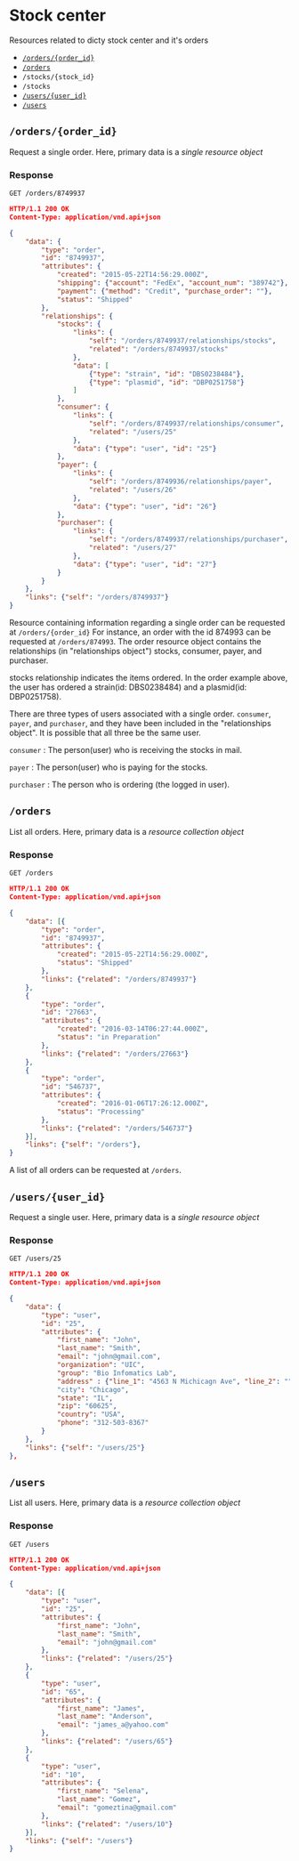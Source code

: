 # Stock center

Resources related to dicty stock center and it's orders

* [`/orders/{order_id}`](#order_id)
* [`/orders`](#orders)
* `/stocks/{stock_id}`
* `/stocks`
* [`/users/{user_id}`](#user_id)
* [`/users`](#users)

<a name="order_id"></a>
## `/orders/{order_id}`

Request a single order. Here, primary data is a *single resource object*

### Response

`GET /orders/8749937`

```json
HTTP/1.1 200 OK
Content-Type: application/vnd.api+json

{   
    "data": {
        "type": "order",
        "id": "8749937",
        "attributes": {
            "created": "2015-05-22T14:56:29.000Z",
            "shipping": {"account": "FedEx", "account_num": "389742"},
            "payment": {"method": "Credit", "purchase_order": ""},
            "status": "Shipped"
        },
        "relationships": {
            "stocks": {
                "links": {
                    "self": "/orders/8749937/relationships/stocks",
                    "related": "/orders/8749937/stocks"
                },
                "data": [
                    {"type": "strain", "id": "DBS0238484"},
                    {"type": "plasmid", "id": "DBP0251758"}
                ]
            },
            "consumer": {
                "links": {
                    "self": "/orders/8749937/relationships/consumer",
                    "related": "/users/25"
                },
                "data": {"type": "user", "id": "25"}
            },
            "payer": {
                "links": {
                    "self": "/orders/8749936/relationships/payer",
                    "related": "/users/26"
                },
                "data": {"type": "user", "id": "26"}
            },
            "purchaser": {
                "links": {
                    "self": "/orders/8749937/relationships/purchaser",
                    "related": "/users/27"
                },
                "data": {"type": "user", "id": "27"}
            }
        }
    },
    "links": {"self": "/orders/8749937"}
}
```

Resource containing information regarding a single order can be requested at `/orders/{order_id}` For instance, an order with the id 874993 can be requested at `/orders/874993`. The order resource object contains the relationships (in "relationships object") stocks, consumer, payer, and purchaser.

stocks relationship indicates the items ordered. In the order example above, the user has ordered a strain(id: DBS0238484) and a plasmid(id: DBP0251758).

There are three types of users associated with a single order. `consumer`, `payer`, and `purchaser`, and they have been included in the "relationships object". It is possible that all three be the same user.

`consumer` : The person(user) who is receiving the stocks in mail.

`payer` : The person(user) who is paying for the stocks.

`purchaser` : The person who is ordering (the logged in user).

<a name="orders"></a>
## `/orders`

List all orders. Here, primary data is a *resource collection object*

### Response

`GET /orders`

```json
HTTP/1.1 200 OK
Content-Type: application/vnd.api+json

{   
    "data": [{
        "type": "order",
        "id": "8749937",
        "attributes": {
            "created": "2015-05-22T14:56:29.000Z",
            "status": "Shipped"
        },
        "links": {"related": "/orders/8749937"}
    },
    {
        "type": "order",
        "id": "27663",
        "attributes": {
            "created": "2016-03-14T06:27:44.000Z",
            "status": "in Preparation"
        },
        "links": {"related": "/orders/27663"}
    },
    {
        "type": "order",
        "id": "546737",
        "attributes": {
            "created": "2016-01-06T17:26:12.000Z",
            "status": "Processing"
        },
        "links": {"related": "/orders/546737"}
    }],
    "links": {"self": "/orders"},
}
```

A list of all orders can be requested at `/orders`. 

<a name="user_id"></a>
## `/users/{user_id}`

Request a single user. Here, primary data is a *single resource object*

### Response

`GET /users/25`

```json
HTTP/1.1 200 OK
Content-Type: application/vnd.api+json

{
    "data": {
        "type": "user",
        "id": "25",
        "attributes": {
            "first_name": "John",
            "last_name": "Smith",
            "email": "john@gmail.com",
            "organization": "UIC",
            "group": "Bio Infomatics Lab",
            "address" : {"line_1": "4563 N Michicagn Ave", "line_2": ""}
            "city": "Chicago",
            "state": "IL",
            "zip": "60625",
            "country": "USA",
            "phone": "312-503-8367"
        }
    },
    "links": {"self": "/users/25"}
},

```

<a name="users"></a>
## `/users`

List all users. Here, primary data is a *resource collection object*

### Response

`GET /users`

```json
HTTP/1.1 200 OK
Content-Type: application/vnd.api+json

{   
    "data": [{
        "type": "user",
        "id": "25",
        "attributes": {
            "first_name": "John",
            "last_name": "Smith",
            "email": "john@gmail.com"
        },
        "links": {"related": "/users/25"}
    },
    {
        "type": "user",
        "id": "65",
        "attributes": {
            "first_name": "James",
            "last_name": "Anderson",
            "email": "james_a@yahoo.com"
        },
        "links": {"related": "/users/65"}
    },
    {
        "type": "user",
        "id": "10",
        "attributes": {
            "first_name": "Selena",
            "last_name": "Gomez",
            "email": "gomeztina@gmail.com"
        },
        "links": {"related": "/users/10"}
    }],
    "links": {"self": "/users"}
}

```
